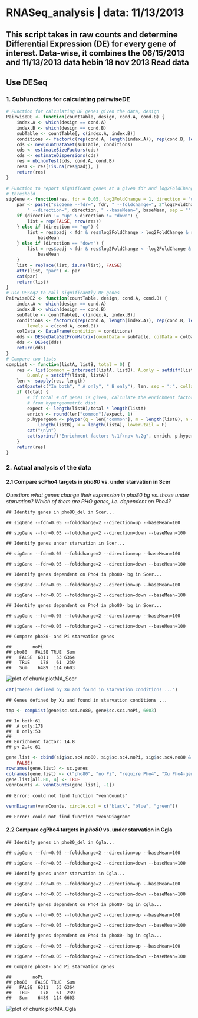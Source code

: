 RNASeq_analysis | data: 11/13/2013
========================================================
This script takes in raw counts and determine Differential Expression (DE) 
for every gene of interest.
Data-wise, it combines the 06/15/2013 and 11/13/2013 data
hebin
18 nov 2013
Read data
------------------



Use DESeq
------------------
### 1. Subfunctions for calculating pairwiseDE

```r
# Function for calculating DE genes given the data, design
PairwiseDE <- function(countTable, design, cond.A, cond.B) {
    index.A <- which(design == cond.A)
    index.B <- which(design == cond.B)
    subTable <- countTable[, c(index.A, index.B)]
    conditions <- factor(c(rep(cond.A, length(index.A)), rep(cond.B, length(index.B))))
    cds <- newCountDataSet(subTable, conditions)
    cds <- estimateSizeFactors(cds)
    cds <- estimateDispersions(cds)
    res = nbinomTest(cds, cond.A, cond.B)
    res1 <- res[!is.na(res$padj), ]
    return(res)
}

# Function to report significant genes at a given fdr and log2FoldChange
# threshold
sigGene <- function(res, fdr = 0.05, log2FoldChange = 1, direction = "up", baseMean = 0) {
    par <- paste("sigGene --fdr=", fdr, " --foldchange=", 2^log2FoldChange, 
        " --direction=", direction, " --baseMean=", baseMean, sep = "", collapse = "")
    if (direction != "up" & direction != "down") {
        list = rep(FALSE, nrow(res))
    } else if (direction == "up") {
        list = res$padj < fdr & res$log2FoldChange > log2FoldChange & res$baseMean > 
            baseMean
    } else if (direction == "down") {
        list = res$padj < fdr & res$log2FoldChange < -log2FoldChange & res$baseMean > 
            baseMean
    }
    list = replace(list, is.na(list), FALSE)
    attr(list, "par") <- par
    cat(par)
    return(list)
}
# Use DESeq2 to call significantly DE genes
PairwiseDE2 <- function(countTable, design, cond.A, cond.B) {
    index.A <- which(design == cond.A)
    index.B <- which(design == cond.B)
    subTable <- countTable[, c(index.A, index.B)]
    conditions <- factor(c(rep(cond.A, length(index.A)), rep(cond.B, length(index.B))), 
        levels = c(cond.A, cond.B))
    colData <- DataFrame(condition = conditions)
    dds <- DESeqDataSetFromMatrix(countData = subTable, colData = colData, design = ~condition)
    dds <- DESeq(dds)
    return(dds)
}
# Compare two lists
compList <- function(listA, listB, total = 0) {
    res <- list(common = intersect(listA, listB), A.only = setdiff(listA, listB), 
        B.only = setdiff(listB, listA))
    len <- sapply(res, length)
    cat(paste(c("In both", " A only", " B only"), len, sep = ":", collapse = "\n"))
    if (total) {
        # if total # of genes is given, calculate the enrichment factor and p-value
        # from hypergeometric dist.
        expect <- length(listB)/total * length(listA)
        enrich <- round(len["common"]/expect, 1)
        p.hypergeom <- phyper(q = len["common"], m = length(listB), n = total - 
            length(listB), k = length(listA), lower.tail = F)
        cat("\n\n")
        cat(sprintf("Enrichment factor: %.1f\np< %.2g", enrich, p.hypergeom))
    }
    return(res)
}
```


### 2. Actual analysis of the data
#### 2.1 Compare scPho4 targets in _pho80_ vs. under starvation in Scer
_Question: what genes change their expression in pho80 bg vs. those under starvation? Which of them are PHO genes, i.e. dependent on Pho4?_

```
## Identify genes in pho80_del in Scer...
```

```
## sigGene --fdr=0.05 --foldchange=2 --direction=up --baseMean=100
```

```
## sigGene --fdr=0.05 --foldchange=2 --direction=down --baseMean=100
```

```
## Identify genes under starvation in Scer...
```

```
## sigGene --fdr=0.05 --foldchange=2 --direction=up --baseMean=100
```

```
## sigGene --fdr=0.05 --foldchange=2 --direction=down --baseMean=100
```

```
## Identify genes dependent on Pho4 in pho80- bg in Scer...
```

```
## sigGene --fdr=0.05 --foldchange=2 --direction=up --baseMean=100
```

```
## sigGene --fdr=0.05 --foldchange=2 --direction=down --baseMean=100
```

```
## Identify genes dependent on Pho4 in pho80- bg in Scer...
```

```
## sigGene --fdr=0.05 --foldchange=2 --direction=up --baseMean=100
```

```
## sigGene --fdr=0.05 --foldchange=2 --direction=down --baseMean=100
```



```
## Compare pho80- and Pi starvation genes
```

```
##        noPi
## pho80   FALSE TRUE  Sum
##   FALSE  6311   53 6364
##   TRUE    178   61  239
##   Sum    6489  114 6603
```

![plot of chunk plotMA_Scer](figure/plotMA_Scer.png) 



```r
cat("Genes defined by Xu and found in starvation conditions ...")
```

```
## Genes defined by Xu and found in starvation conditions ...
```

```r
tmp <- compList(gene$sc.sc4.no80, gene$sc.sc4.noPi, 6603)
```

```
## In both:61
##  A only:178
##  B only:53
## 
## Enrichment factor: 14.8
## p< 2.4e-61
```

```r
gene.list <- cbind(sig$sc.sc4.no80, sig$sc.sc4.noPi, sig$sc.sc4.no80 & !sig$sc.sc4.no80no4, 
    FALSE)
rownames(gene.list) <- sc.genes
colnames(gene.list) <- c("pho80", "no Pi", "require Pho4", "Xu Pho4-genes")
gene.list[all.80, 4] <- TRUE
vennCounts <- vennCounts(gene.list[, -1])
```

```
## Error: could not find function "vennCounts"
```

```r
vennDiagram(vennCounts, circle.col = c("black", "blue", "green"))
```

```
## Error: could not find function "vennDiagram"
```


#### 2.2 Compare cgPho4 targets in _pho80_ vs. under starvation in Cgla

```
## Identify genes in pho80_del in Cgla...
```

```
## sigGene --fdr=0.05 --foldchange=2 --direction=up --baseMean=100
```

```
## sigGene --fdr=0.05 --foldchange=2 --direction=down --baseMean=100
```

```
## Identify genes under starvation in Cgla...
```

```
## sigGene --fdr=0.05 --foldchange=2 --direction=up --baseMean=100
```

```
## sigGene --fdr=0.05 --foldchange=2 --direction=down --baseMean=100
```

```
## Identify genes dependent on Pho4 in pho80- bg in cgla...
```

```
## sigGene --fdr=0.05 --foldchange=2 --direction=up --baseMean=100
```

```
## sigGene --fdr=0.05 --foldchange=2 --direction=down --baseMean=100
```

```
## Identify genes dependent on Pho4 in pho80- bg in cgla...
```

```
## sigGene --fdr=0.05 --foldchange=2 --direction=up --baseMean=100
```

```
## sigGene --fdr=0.05 --foldchange=2 --direction=down --baseMean=100
```



```
## Compare pho80- and Pi starvation genes
```

```
##        noPi
## pho80   FALSE TRUE  Sum
##   FALSE  6311   53 6364
##   TRUE    178   61  239
##   Sum    6489  114 6603
```

![plot of chunk plotMA_Cgla](figure/plotMA_Cgla.png) 


